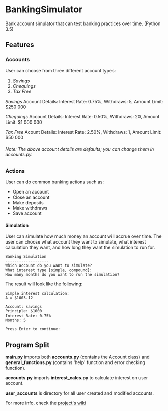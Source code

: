 # BankingSimulator
Bank account simulator that can test banking practices over time. (Python 3.5)

## Features ##

### Accounts ###

User can choose from three different account types:
  1. *Savings*
  2. *Chequings*
  3. *Tax Free*

*Savings* Account Details:
Interest Rate: 0.75%, Withdraws: 5, Amount Limit:  $250 000

*Chequings* Account Details:
Interest Rate: 0.50%, Withdraws: 20, Amount Limit: $1 000 000

*Tax Free* Acount Details:
Interest Rate: 2.50%, Withdraws: 1, Amount Limit:  $50 000

###### Note: The above account details are defaults; you can change them in accounts.py.

### Actions ###

User can do common banking actions such as:
+ Open an account
+ Close an account
+ Make deposits
+ Make withdraws
+ Save account

#### Simulation ####

User can simulate how much money an account will accrue over time. The user can choose what account they want to simulate, what interest calculation they want, and how long they want the simulation to run for.
```
Banking Simulation
-------------------
Which account do you want to simulate? 
What interest type [simple, compound]: 
How many months do you want to run the simulation? 
```

The result will look like the following:

```
Simple interest calculation:
A = $1003.12

Account: savings
Principle: $1000
Interest Rate: 0.75%
Months: 5

Press Enter to continue: 
```

## Program Split ##

**main.py** imports both **accounts.py** (contains the Account class) and **general_functions.py** (contains 'help' function and error checking function). 

**accounts.py** imports **interest_calcs.py** to calculate interest on user account.

**user_accounts** is directory for all user created and modified accounts.

For more info, check the [project's wiki](https://github.com/Kwistech/BankingSimulator/wiki) 
